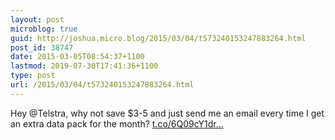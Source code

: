 ```yaml
---
layout: post
microblog: true
guid: http://joshua.micro.blog/2015/03/04/t573240153247883264.html
post_id: 38747
date: 2015-03-05T08:54:37+1100
lastmod: 2019-07-30T17:41:36+1100
type: post
url: /2015/03/04/t573240153247883264.html
---
```

Hey @Telstra, why not save $3-5 and just send me an email every time I get an extra data pack for the month? [t.co/6Q09cY1dr...](http://t.co/6Q09cY1drV)
